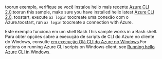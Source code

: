

<span data-ttu-id="beb4f-101">toorun exemplo, verifique se você instalou hello mais recente [Azure CLI 2.0](https://docs.microsoft.com/cli/azure/install-azure-cli).</span><span class="sxs-lookup"><span data-stu-id="beb4f-101">toorun this sample, make sure you have installed hello latest [Azure CLI 2.0](https://docs.microsoft.com/cli/azure/install-azure-cli).</span></span> <span data-ttu-id="beb4f-102">toostart, execute `az login` toocreate uma conexão com o Azure.</span><span class="sxs-lookup"><span data-stu-id="beb4f-102">toostart, run `az login` toocreate a connection with Azure.</span></span>

<span data-ttu-id="beb4f-103">Este exemplo funciona em um shell Bash.</span><span class="sxs-lookup"><span data-stu-id="beb4f-103">This sample works in a Bash shell.</span></span> <span data-ttu-id="beb4f-104">Para obter opções sobre a execução de scripts de CLI do Azure no cliente do Windows, consulte [em execução Olá CLI do Azure no Windows](../articles/virtual-machines/windows/cli-options.md).</span><span class="sxs-lookup"><span data-stu-id="beb4f-104">For options on running Azure CLI scripts on Windows client, see [Running hello Azure CLI in Windows](../articles/virtual-machines/windows/cli-options.md).</span></span>
